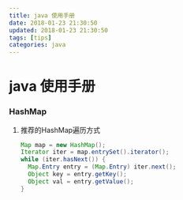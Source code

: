 ```yaml
---
title: java 使用手册
date: 2018-01-23 21:30:50
updated: 2018-01-23 21:30:50
tags: [tips]
categories: java
---
```


# java 使用手册



### HashMap

1. 推荐的HashMap遍历方式

   ```java
   Map map = new HashMap();
   Iterator iter = map.entrySet().iterator();
   while (iter.hasNext()) {
     Map.Entry entry = (Map.Entry) iter.next();
     Object key = entry.getKey();
     Object val = entry.getValue();
   }
   ```

   ​